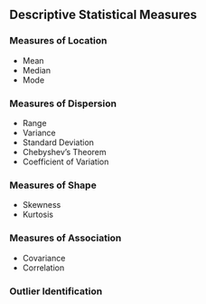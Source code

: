## Descriptive Statistical Measures
### Measures of Location
- Mean
- Median
- Mode
### Measures of Dispersion
- Range
- Variance
- Standard Deviation
- Chebyshev’s Theorem
- Coefficient of Variation
### Measures of Shape
- Skewness
- Kurtosis
### Measures of Association
- Covariance
- Correlation
### Outlier Identification
